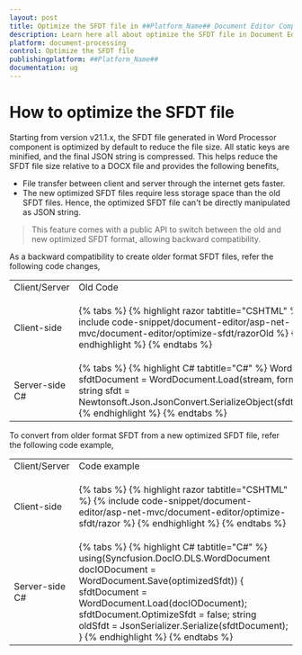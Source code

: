 ```yaml
---
layout: post
title: Optimize the SFDT file in ##Platform_Name## Document Editor Component
description: Learn here all about optimize the SFDT file in Document Editor in Syncfusion ##Platform_Name## Document Editor component of syncfusion and more.
platform: document-processing
control: Optimize the SFDT file
publishingplatform: ##Platform_Name##
documentation: ug
---
```


# How to optimize the SFDT file

Starting from version v21.1.x, the SFDT file generated in Word Processor component is optimized by default to reduce the file size. All static keys are minified, and the final JSON string is compressed. This helps reduce the SFDT file size relative to a DOCX file and provides the following benefits,
* File transfer between client and server through the internet gets faster.
* The new optimized SFDT files require less storage space than the old SFDT files.
Hence, the optimized SFDT file can't be directly manipulated as JSON string.

> This feature comes with a public API to switch between the old and new optimized SFDT format, allowing backward compatibility.

As a backward compatibility to create older format SFDT files, refer the following code changes,

<table>
<tr>
<td>Client/Server</td><td>Old Code</td><td>New Code from v21.1.x</td>
</tr>
<tr>
<td>Client-side</td>
<td>


{% tabs %}
{% highlight razor tabtitle="CSHTML" %}
{% include code-snippet/document-editor/asp-net-mvc/document-editor/optimize-sfdt/razorOld %}
{% endhighlight %}
{% endtabs %}
</td>
<td>


{% tabs %}
{% highlight razor tabtitle="CSHTML" %}
{% include code-snippet/document-editor/asp-net-mvc/document-editor/optimize-sfdt/razor %}
{% endhighlight %}
{% endtabs %}


</td>
</tr>
<tr>
<td>Server-side C#</td>
<td>
{% tabs %}
{% highlight C# tabtitle="C#" %}
WordDocument sfdtDocument = WordDocument.Load(stream, formatType);
string sfdt = Newtonsoft.Json.JsonConvert.SerializeObject(sfdtDocument);
{% endhighlight %}
{% endtabs %}
</td>
<td>
{% tabs %}
{% highlight C# tabtitle="C#" %}
WordDocument sfdtDocument = WordDocument.Load(stream, formatType);
sfdtDocument.OptimizeSfdt = false;
string sfdt = Newtonsoft.Json.JsonConvert.SerializeObject(sfdtDocument);
{% endhighlight %}
{% endtabs %}
</td>
</tr>
</table>

To convert from older format SFDT from a new optimized SFDT file, refer the following code example,

<table>
<tr>
<td>Client/Server</td><td>Code example</td>
</tr>
<tr>
<td>Client-side</td>
<td>


{% tabs %}
{% highlight razor tabtitle="CSHTML" %}
{% include code-snippet/document-editor/asp-net-mvc/document-editor/optimize-sfdt/razor %}
{% endhighlight %}
{% endtabs %}
</td>
</tr>
<tr>
<td>Server-side C#</td>
<td>
{% tabs %}
{% highlight C# tabtitle="C#" %}
using(Syncfusion.DocIO.DLS.WordDocument docIODocument = WordDocument.Save(optimizedSfdt)) {
    sfdtDocument = WordDocument.Load(docIODocument);
    sfdtDocument.OptimizeSfdt = false;
    string oldSfdt = JsonSerializer.Serialize(sfdtDocument);
}
{% endhighlight %}
{% endtabs %}
</td>
</tr>
</table>
